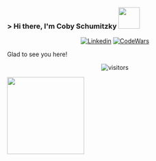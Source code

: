 ### > Hi there, I'm Coby Schumitzky <img src="https://c.tenor.com/AUHgwWxTw14AAAAi/dm4uz3-foekoe.gif" width="50"/>

<div align="center">
 
  [![Linkedin](https://img.shields.io/badge/LinkedIn-0077B5?style=for-the-badge&logo=linkedin&logoColor=white)](https://www.linkedin.com/in/cobyts/)
  [![CodeWars](https://img.shields.io/badge/Codewars-B1361E?style=for-the-badge&logo=Codewars&logoColor=white)](https://www.codewars.com/users/CSaltx)
 
  
</div>

Glad to see you here!   <div align="center"> ![visitors](https://visitor-badge.glitch.me/badge?page_id=${CSaltx}) </div>

<img height="180em" src="https://github-readme-stats.vercel.app/api?username=CSaltx&show_icons=true&hide_border=true&&count_private=true&include_all_commits=true" />
